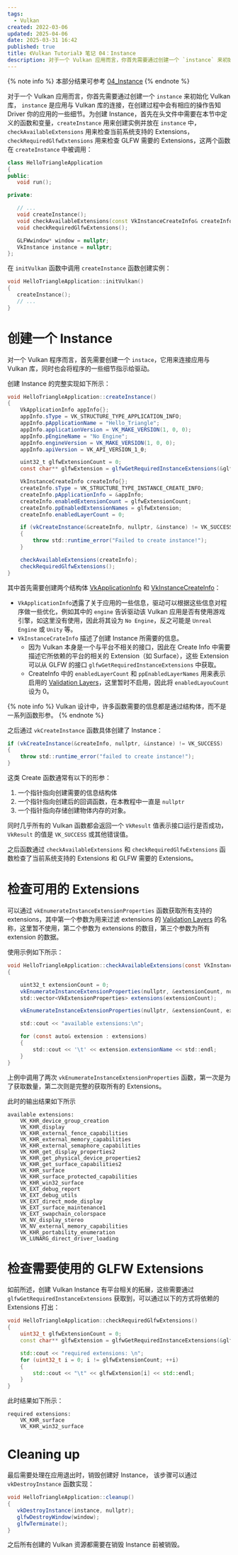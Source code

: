 ```yaml
---
tags:
  - Vulkan
created: 2022-03-06
updated: 2025-04-06
date: 2025-03-31 16:42
published: true
title: 《Vulkan Tutorial》 笔记 04：Instance
description: 对于一个 Vulkan 应用而言，你首先需要通过创建一个 `instance` 来初始化 Vulkan 库， `instance` 是应用与 Vulkan 库的连接，在创建过程中会有相应的操作告知 Driver 你的应用的一些细节
---
```


{% note info %}
本部分结果可参考 [04_Instance](https://github.com/xuejiaW/LearnVulkan/tree/main/_04_Instance)
{% endnote %}

对于一个 Vulkan 应用而言，你首先需要通过创建一个 `instance` 来初始化 Vulkan 库， `instance` 是应用与 Vulkan 库的连接，在创建过程中会有相应的操作告知 Driver 你的应用的一些细节。为创建 Instance，首先在头文件中需要在本节中定义的函数和变量，`createInstance` 用来创建实例并放在 `instance` 中，`checkAvailableExtensions` 用来检查当前系统支持的 Extensions，`checkRequiredGlfwExtensions` 用来检查 GLFW 需要的 Extensions，这两个函数在 `createInstance` 中被调用：

 ```cpp
 class HelloTriangleApplication
{
public:
    void run();

private:

    // ...
    void createInstance();
    void checkAvailableExtensions(const VkInstanceCreateInfo& createInfo);
    void checkRequiredGlfwExtensions();

    GLFWwindow* window = nullptr;
    VkInstance instance = nullptr;
};
 ```

在 `initVulkan` 函数中调用 `createInstance` 函数创建实例：

 ```cpp
void HelloTriangleApplication::initVulkan()
{
    createInstance();
    // ...
}
 ```

# 创建一个 Instance

对一个 Vulkan 程序而言，首先需要创建一个 `instace`，它用来连接应用与 Vulkan 库，同时也会将程序的一些细节指示给驱动。

创建 Instance 的完整实现如下所示：

```csharp
void HelloTriangleApplication::createInstance()
{
    VkApplicationInfo appInfo{};
    appInfo.sType = VK_STRUCTURE_TYPE_APPLICATION_INFO;
    appInfo.pApplicationName = "Hello_Triangle";
    appInfo.applicationVersion = VK_MAKE_VERSION(1, 0, 0);
    appInfo.pEngineName = "No Engine";
    appInfo.engineVersion = VK_MAKE_VERSION(1, 0, 0);
    appInfo.apiVersion = VK_API_VERSION_1_0;

    uint32_t glfwExtensionCount = 0;
    const char** glfwExtension = glfwGetRequiredInstanceExtensions(&glfwExtensionCount);

    VkInstanceCreateInfo createInfo{};
    createInfo.sType = VK_STRUCTURE_TYPE_INSTANCE_CREATE_INFO;
    createInfo.pApplicationInfo = &appInfo;
    createInfo.enabledExtensionCount = glfwExtensionCount;
    createInfo.ppEnabledExtensionNames = glfwExtension;
    createInfo.enabledLayerCount = 0;

    if (vkCreateInstance(&createInfo, nullptr, &instance) != VK_SUCCESS)
    {
        throw std::runtime_error("Failed to create instance!");
    }

    checkAvailableExtensions(createInfo);
    checkRequiredGlfwExtensions();
}
```

其中首先需要创建两个结构体 [VkApplicationInfo](https://registry.khronos.org/vulkan/specs/latest/man/html/VkApplicationInfo.html) 和 [VkInstanceCreateInfo](https://registry.khronos.org/vulkan/specs/latest/man/html/VkInstanceCreateInfo.html)：
- `VkApplicationInfo`透露了关于应用的一些信息，驱动可以根据这些信息对程序做一些优化，例如其中的 `engine` 告诉驱动该 Vulkan 应用是否有使用游戏引擎，如这里没有使用，因此将其设为 `No Engine`，反之可能是 `Unreal Engine` 或 `Unity` 等。
- `VkInstanceCrateInfo` 描述了创建 Instance 所需要的信息。
    - 因为 Vulkan 本身是一个与平台不相关的接口，因此在 Create Info 中需要描述它所依赖的平台的相关的 Extension（如 Surface），这些 Extension 可以从 GLFW 的接口 `glfwGetRequiredInstanceExtensions` 中获取。
    - CreateInfo 中的 `enabledLayerCount` 和 `ppEnabledLayerNames` 用来表示启用的 [Validation Layers](/ch_05_validation_layers)，这里暂时不启用，因此将 `enabledLayouCount` 设为 0。

{% note info %}
Vulkan 设计中，许多函数需要的信息都是通过结构体，而不是一系列函数形参。
{% endnote %}

之后通过 `vkCreateInstance` 函数具体创建了 Instance：
```csharp
if (vkCreateInstance(&createInfo, nullptr, &instance) != VK_SUCCESS)
{
	throw std::runtime_error("failed to create instance!");
}
```

这类 Create 函数通常有以下的形参：
1. 一个指针指向创建需要的信息结构体
2. 一个指针指向创建后的回调函数，在本教程中一直是 `nullptr`
3. 一个指针指向存储创建物体内存的对象。

同时几乎所有的 Vulkan 函数都会返回一个 `VkResult` 值表示接口运行是否成功，`VkResult` 的值是 `VK_SUCCESS` 或其他错误值。

之后函数通过 `checkAvailableExtensions` 和 `checkRequiredGlfwExtensions` 函数检查了当前系统支持的 Extensions 和 GLFW 需要的 Extensions。


# 检查可用的 Extensions

可以通过 `vkEnumerateInstanceExtensionProperties` 函数获取所有支持的 extensions，其中第一个参数为用来过滤 extensions 的 [Validation Layers](/ch_05_validation_layers) 的名称，这里暂不使用，第二个参数为 extensions 的数目，第三个参数为所有 extension 的数据。

使用示例如下所示：
```csharp
void HelloTriangleApplication::checkAvailableExtensions(const VkInstanceCreateInfo& createInfo)
{

	uint32_t extensionCount = 0;
	vkEnumerateInstanceExtensionProperties(nullptr, &extensionCount, nullptr);
	std::vector<VkExtensionProperties> extensions(extensionCount);

	vkEnumerateInstanceExtensionProperties(nullptr, &extensionCount, extensions.data());

	std::cout << "available extensions:\n";

	for (const auto& extension : extensions)
	{
		std::cout << '\t' << extension.extensionName << std::endl;
	}
}
```

上例中调用了两次 `vkEnumerateInstanceExtensionProperties` 函数，第一次是为了获取数量，第二次则是完整的获取所有的 Extensions。

此时的输出结果如下所示
```text
available extensions:
	VK_KHR_device_group_creation
	VK_KHR_display
	VK_KHR_external_fence_capabilities
	VK_KHR_external_memory_capabilities
	VK_KHR_external_semaphore_capabilities
	VK_KHR_get_display_properties2
	VK_KHR_get_physical_device_properties2
	VK_KHR_get_surface_capabilities2
	VK_KHR_surface
	VK_KHR_surface_protected_capabilities
	VK_KHR_win32_surface
	VK_EXT_debug_report
	VK_EXT_debug_utils
	VK_EXT_direct_mode_display
	VK_EXT_surface_maintenance1
	VK_EXT_swapchain_colorspace
	VK_NV_display_stereo
	VK_NV_external_memory_capabilities
	VK_KHR_portability_enumeration
	VK_LUNARG_direct_driver_loading
```

# 检查需要使用的 GLFW Extensions

如前所述，创建 Vulkan Instance 有平台相关的拓展，这些需要通过 `glfwGetRequiredInstanceExtensions` 获取到，可以通过以下的方式将依赖的 Extensions 打出：

```cpp
void HelloTriangleApplication::checkRequiredGlfwExtensions()
{
    uint32_t glfwExtensionCount = 0;
    const char** glfwExtension = glfwGetRequiredInstanceExtensions(&glfwExtensionCount);

    std::cout << "required extensions: \n";
    for (uint32_t i = 0; i != glfwExtensionCount; ++i)
    {
        std::cout << "\t" << glfwExtension[i] << std::endl;
    }
}
```

此时结果如下所示：

```text
required extensions: 
	VK_KHR_surface
	VK_KHR_win32_surface
```
 
 # Cleaning up

 最后需要处理在应用退出时，销毁创建好 Instance， 该步骤可以通过 `vkDestroyInstance` 函数实现：

 ```csharp
void HelloTriangleApplication::cleanup()
{
    vkDestroyInstance(instance, nullptr);
    glfwDestroyWindow(window);
    glfwTerminate();
}
 ```

 之后所有创建的 Vulkan 资源都需要在销毁 Instance 前被销毁。
